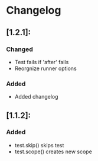 # Changelog

## [1.2.1]:
 ### Changed
   - Test fails if 'after' fails
   - Reorgnize runner options

 ### Added
   - Added changelog

## [1.1.2]:
 ### Added
   - test.skip() skips test
   - test.scope() creates new scope
